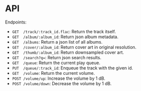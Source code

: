 # API

Endpoints:

 * `GET  /track/:track_id.flac`: Return the track itself.
 * `GET  /album/:album_id`:      Return json album metadata.
 * `GET  /albums`:               Return a json list of all albums.
 * `GET  /cover/:album_id`:      Return cover art in original resolution.
 * `GET  /thumb/:album_id`:      Return downsampled cover art.
 * `GET  /search?q=`:            Return json search results.
 * `GET  /queue`:                Return the current play queue.
 * `PUT  /queue/:track_id`:      Enqueue the track with the given id.
 * `GET  /volume`:               Return the current volume.
 * `POST /volume/up`:            Increase the volume by 1 dB.
 * `POST /volume/down`:          Decrease the volume by 1 dB.
